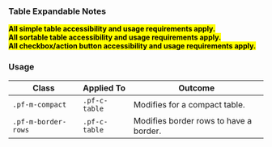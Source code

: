 ### Table Expandable Notes

<mark>**All simple table accessibility and usage requirements apply.**</mark>
<br>
<mark>**All sortable table accessibility and usage requirements apply.**</mark>
<br>
<mark>**All checkbox/action button accessibility and usage requirements apply.**</mark>


### Usage

| Class | Applied To | Outcome |
| -- | -- | -- |
| `.pf-m-compact` | `.pf-c-table` | Modifies for a compact table. |
| `.pf-m-border-rows` | `.pf-c-table` | Modifies border rows to have a border. |
